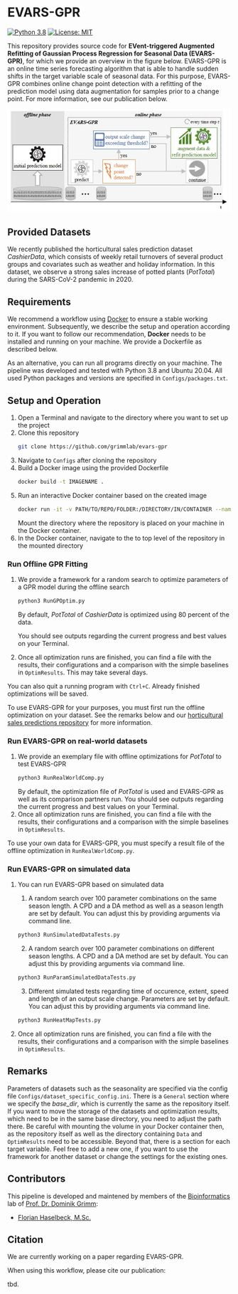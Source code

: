 # EVARS-GPR
[![Python 3.8](https://img.shields.io/badge/Python-3.8-3776AB)](https://www.python.org/downloads/release/python-388/)
[![License: MIT](https://img.shields.io/badge/License-MIT-yellow.svg)](https://opensource.org/licenses/MIT)

This repository provides source code for **EVent-triggered Augmented Refitting of Gaussian Process Regression for Seasonal 
Data (EVARS-GPR)**, for which we provide an overview in the figure below. 
EVARS-GPR is an online time series forecasting algorithm that is able to handle sudden shifts in the target variable 
scale of seasonal data. 
For this purpose, EVARS-GPR combines online change point detection with a refitting of the prediction model using 
data augmentation for samples prior to a change point. For more information, see our publication below.

![AlgoOverview](figures/AlgoOverview.jpg)

## Provided Datasets
We recently published the horticultural sales prediction dataset _CashierData_, 
which consists of weekly retail turnovers of several product groups and 
covariates such as weather and holiday information. 
In this dataset, we observe a strong sales increase of potted plants (_PotTotal_) 
during the SARS-CoV-2 pandemic in 2020. 

## Requirements
We recommend a workflow using [Docker](https://www.docker.com/) to ensure a stable working environment.
Subsequently, we describe the setup and operation according to it. 
If you want to follow our recommendation, **Docker** needs to be installed and running on your machine. We provide a Dockerfile as described below.

As an alternative, you can run all programs directly on your machine. 
The pipeline was developed and tested with Python 3.8 and Ubuntu 20.04.
All used Python packages and versions are specified in `Configs/packages.txt`.

## Setup and Operation
1. Open a Terminal and navigate to the directory where you want to set up the project
2. Clone this repository
    ```bash
    git clone https://github.com/grimmlab/evars-gpr
    ```
3. Navigate to `Configs` after cloning the repository
4. Build a Docker image using the provided Dockerfile
    ```bash
    docker build -t IMAGENAME .
    ```
5. Run an interactive Docker container based on the created image
    ```bash
    docker run -it -v PATH/TO/REPO/FOLDER:/DIRECTORY/IN/CONTAINER --name CONTAINERNAME IMAGENAME
    ```
    Mount the directory where the repository is placed on your machine in the Docker container.
6. In the Docker container, navigate to the to top level of the repository in the mounted directory
   
### Run Offline GPR Fitting
1. We provide a framework for a random search to optimize parameters of a GPR model during the offline search
    ```bash
    python3 RunGPOptim.py 
    ```
   By default, _PotTotal_ of _CashierData_ is optimized using 80 percent of the data. 
    
   You should see outputs regarding the current progress and best values on your Terminal. 
2. Once all optimization runs are finished, you can find a file with the results, 
   their configurations and a comparison with the simple baselines in `OptimResults`. This may take several days.

You can also quit a running program with `Ctrl+C`. Already finished optimizations will be saved.

To use EVARS-GPR for your purposes, you must first run the offline optimization on your dataset. 
See the remarks below and our [horticultural sales predictions repository](https://github.com/grimmlab/HorticulturalSalesPredictions) for more information. 

### Run EVARS-GPR on real-world datasets
1. We provide an exemplary file with offline optimizations for _PotTotal_ to test EVARS-GPR
    ```bash
    python3 RunRealWorldComp.py
    ```
   By default, the optimization file of _PotTotal_ is used and EVARS-GPR as well as its comparison partners run.
   You should see outputs regarding the current progress and best values on your Terminal. 
2. Once all optimization runs are finished, you can find a file with the results, 
   their configurations and a comparison with the simple baselines in `OptimResults`.
   
To use your own data for EVARS-GPR, you must specify a result file of the offline optimization in `RunRealWorldComp.py`.

### Run EVARS-GPR on simulated data
1. You can run EVARS-GPR based on simulated data 
   1. A random search over 100 parameter combinations on the same season length. 
      A CPD and a DA method as well as a season length are set by default. You can adjust this by providing arguments via command line.
    ```bash
    python3 RunSimulatedDataTests.py
    ```

   2. A random search over 100 parameter combinations on different season lengths. 
      A CPD and a DA method are set by default. You can adjust this by providing arguments via command line.
    ```bash
    python3 RunParamSimulatedDataTests.py
    ```
   
   3. Different simulated tests regarding time of occurence, extent, speed and length of an output scale change. 
      Parameters are set by default. You can adjust this by providing arguments via command line.
    ```bash
    python3 RunHeatMapTests.py
    ```
   
2. Once all optimization runs are finished, you can find a file with the results, 
   their configurations and a comparison with the simple baselines in `OptimResults`.



## Remarks
Parameters of datasets such as the seasonality are specified via the config file `Configs/dataset_specific_config.ini`. 
There is a `General` section where we specify the *base_dir*, which is currently the same as the repository itself. 
If you want to move the storage of the datasets and optimization results, which need to be in the same base directory, 
you need to adjust the path there. 
Be careful with mounting the volume in your Docker container then, as the repository itself as well as the directory 
containing `Data` and `OptimResults` need to be accessible. Beyond that, there is a section for each target variable. 
Feel free to add a new one, if you want to use the framework for another dataset or change the settings for the existing ones.

## Contributors
This pipeline is developed and maintened by members of the [Bioinformatics](https://bit.cs.tum.de) lab of [Prof. Dr. Dominik Grimm](https://bit.cs.tum.de/team/dominik-grimm/):
- [Florian Haselbeck, M.Sc.](https://bit.cs.tum.de/team/florian-haselbeck/)

## Citation
We are currently working on a paper regarding EVARS-GPR.

When using this workflow, please cite our publication:

tbd.